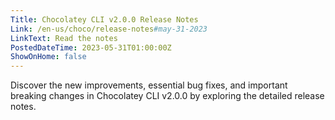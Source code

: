 ```yaml
---
Title: Chocolatey CLI v2.0.0 Release Notes
Link: /en-us/choco/release-notes#may-31-2023
LinkText: Read the notes
PostedDateTime: 2023-05-31T01:00:00Z
ShowOnHome: false
---
```


Discover the new improvements, essential bug fixes, and important breaking changes in Chocolatey CLI v2.0.0 by exploring the detailed release notes.
